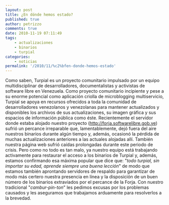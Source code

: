 ```yaml
---
layout: post
title: ¿En dónde hemos estado?
published: true
author: petrizzo
comments: true
date: 2010-11-19 07:11:49
tags:
    - actualizaciones
    - binarios
    - turpial
categories:
    - noticias
permalink: '/2010/11/%c2%bfen-donde-hemos-estado'
---
```

Como saben, Turpial es un proyecto comunitario impulsado por un equipo multidisciplinar de desarrolladores, documentalistas y activistas de software libre en Venezuela. Como proyecto comunitario incipiente y pese a su enorme potencial como aplicación criolla de microblogging multiservicio, Turpial se apoya en recursos ofrecidos a toda la comunidad de desarrolladores venezolanos y venezolanas para mantener actualizados y disponibles los archivos de sus actualizaciones, su imagen gráfica y sus espacios de información pública como éste. Recientemente el servidor donde estaba alojado nuestro proyecto (http://forja.softwarelibre.gob.ve) sufrió un percance irreparable que, lamentablemente, dejó fuera del aire nuestros binarios durante algún tiempo y, además, ocasionó la pérdida de muchas actualizaciones anteriores a las actuales alojadas allí. También nuestra página web sufrió caídas prolongadas durante este periodo de crisis. Pero como no todo es tan malo, ya nuestro equipo está trabajando activamente para restaurar el acceso a los binarios de Turpial y, además, estamos confirmando esa máxima popular que dice que: "_todo turpial, sin importar su edad, aprende siempre una buena lección_" de modo que estamos también aprontando servidores de respaldo para garantizar de modo más certero nuestra presencia en línea y la disposición de un buen número de los binarios extraviados por el percance de la Forja. Con nuestro tradicional "_cambur-pin-ton_" les pedimos excusas por los problemas causados y les aseguramos que trabajamos arduamente para resolverlos a la brevedad.